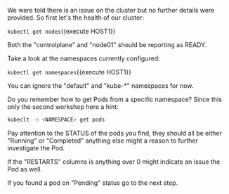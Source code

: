 We were told there is an issue on the cluster but no further details were provided. So first let's the health of our cluster:

`kubectl get nodes`{{execute HOST1}}

Both the "controlplane" and "node01" should be reporting as READY.

Take a look at the namespaces currently configured:

`kubectl get namespaces`{{execute HOST1}}

You can ignore the "default" and "kube-*" namespaces for now.

Do you remember how to get Pods from a specific namespace? Since this only the second workshop here a hint:
```bash
kubeclt -n <NAMESPACE> get pods
```

Pay attention to the STATUS of the pods you find, they should all be either "Running" or "Completed" anything else might a reason to further investigate the Pod.

If the "RESTARTS" columns is anything over 0 might indicate an issue the Pod as well.

If you found a pod on "Pending" status go to the next step.